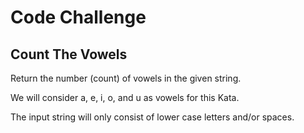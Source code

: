 <h1>Code Challenge</h1>
<h2>Count The Vowels</h2>

Return the number (count) of vowels in the given string.

We will consider a, e, i, o, and u as vowels for this Kata.

The input string will only consist of lower case letters and/or spaces.